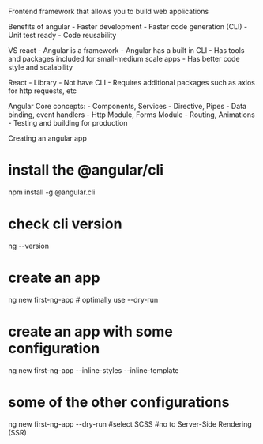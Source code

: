 Frontend framework that allows you to build web applications 

Benefits of angular 
    - Faster development 
    - Faster code generation (CLI)
    - Unit test ready
    - Code reusability 

VS react 
    - Angular is a framework
    - Angular has a built in CLI
    - Has tools and packages included for small-medium scale apps 
    - Has better code style and scalability 

React 
    - Library 
    - Not have CLI
    - Requires additional packages such as axios for http requests, etc


Angular Core concepts: 
    - Components, Services 
    - Directive, Pipes 
    - Data binding, event handlers 
    - Http Module, Forms Module 
    - Routing, Animations
    - Testing and building for production


Creating an angular app
# install the @angular/cli
npm install -g @angular.cli

# check cli version 
ng --version 

# create an app 
ng new first-ng-app # optimally use --dry-run

# create an app with some configuration 
ng new first-ng-app --inline-styles --inline-template

# some of the other configurations
ng new first-ng-app --dry-run
#select SCSS
#no to Server-Side Rendering (SSR)
